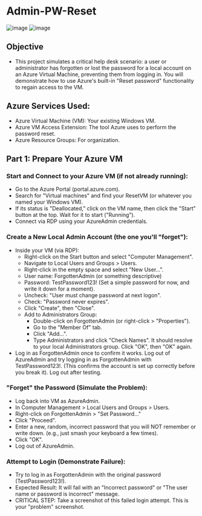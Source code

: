 # Admin-PW-Reset

![image](https://github.com/user-attachments/assets/c691465c-c4a1-47c7-bcfb-c2d9f495968d)    ![image](https://github.com/user-attachments/assets/4de7fca3-1d1f-437f-8081-a5c422d0ca67)

<h2>Objective</h2>

- This project simulates a critical help desk scenario: a user or administrator has forgotten or lost the password for a local account on an Azure Virtual Machine, preventing them from logging in. You will demonstrate how to use Azure's built-in "Reset password" functionality to regain access to the VM.


<h2>Azure Services Used:</h2>

- Azure Virtual Machine (VM): Your existing Windows VM.
- Azure VM Access Extension: The tool Azure uses to perform the password reset.
- Azure Resource Groups: For organization.



<h2>Part 1: Prepare Your Azure VM</h2>

<h3>Start and Connect to your Azure VM (if not already running):</h3>

- Go to the Azure Portal (portal.azure.com).
- Search for "Virtual machines" and find your ResetVM (or whatever you named your Windows VM).
- If its status is "Deallocated," click on the VM name, then click the "Start" button at the top. Wait for it to start ("Running").
- Connect via RDP using your AzureAdmin credentials.

<h3>Create a New Local Admin Account (the one you'll "forget"):</h3>

- Inside your VM (via RDP):
  - Right-click on the Start button and select "Computer Management".
  - Navigate to Local Users and Groups > Users.
  - Right-click in the empty space and select "New User...".
  - User name: ForgottenAdmin (or something descriptive)
  - Password: TestPassword123! (Set a simple password for now, and write it down for a moment).
  - Uncheck: "User must change password at next logon".
  - Check: "Password never expires".
  - Click "Create", then "Close".
  - Add to Administrators Group:
    - Double-click on ForgottenAdmin (or right-click > "Properties").
    - Go to the "Member Of" tab.
    - Click "Add...".
    - Type Administrators and click "Check Names". It should resolve to your local Administrators group. Click "OK", then "OK" again.
- Log in as ForgottenAdmin once to confirm it works. Log out of AzureAdmin and try logging in as ForgottenAdmin with TestPassword123!. (This confirms the account is set up correctly before you break it). Log out after testing.

<h3>"Forget" the Password (Simulate the Problem):</h3>

- Log back into VM as AzureAdmin.
- In Computer Management > Local Users and Groups > Users.
- Right-click on ForgottenAdmin > "Set Password..."
- Click "Proceed".
- Enter a new, random, incorrect password that you will NOT remember or write down. (e.g., just smash your keyboard a few times).
- Click "OK".
- Log out of AzureAdmin.

<h3>Attempt to Login (Demonstrate Failure):</h3>

- Try to log in as ForgottenAdmin with the original password (TestPassword123!).
- Expected Result: It will fail with an "Incorrect password" or "The user name or password is incorrect" message.
- CRITICAL STEP: Take a screenshot of this failed login attempt. This is your "problem" screenshot.
